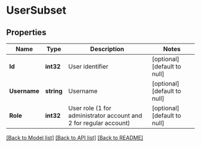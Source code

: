 # UserSubset

## Properties
Name | Type | Description | Notes
------------ | ------------- | ------------- | -------------
**Id** | **int32** | User identifier | [optional] [default to null]
**Username** | **string** | Username | [optional] [default to null]
**Role** | **int32** | User role (1 for administrator account and 2 for regular account) | [optional] [default to null]

[[Back to Model list]](../README.md#documentation-for-models) [[Back to API list]](../README.md#documentation-for-api-endpoints) [[Back to README]](../README.md)


